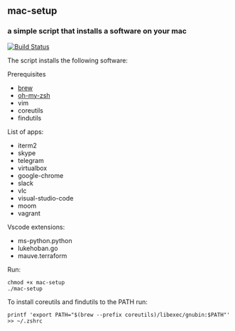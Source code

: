 ## mac-setup
### a simple script that installs a software on your mac
[![Build Status](https://travis-ci.org/lestex/mac-setup.svg?branch=master)](https://travis-ci.org/lestex/mac-setup)

The script installs the following software:

Prerequisites
- [brew](https://brew.sh/)
- [oh-my-zsh](https://github.com/robbyrussell/oh-my-zsh)
- vim
- coreutils
- findutils

List of apps:
- iterm2
- skype
- telegram
- virtualbox
- google-chrome
- slack
- vlc
- visual-studio-code
- moom
- vagrant

Vscode extensions:
- ms-python.python
- lukehoban.go
- mauve.terraform

Run:

    chmod +x mac-setup
    ./mac-setup

To install coreutils and findutils to the PATH run:

    printf 'export PATH="$(brew --prefix coreutils)/libexec/gnubin:$PATH"' >> ~/.zshrc
